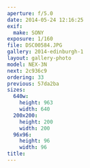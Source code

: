 ```yaml
---
aperture: f/5.0
date: 2014-05-24 12:16:25
exif:
  make: SONY
exposure: 1/160
file: DSC00584.JPG
gallery: 2014-edinburgh-1
layout: gallery-photo
model: NEX-3N
next: 2c936c9
ordering: 33
previous: 57da2ba
sizes:
  640w:
    height: 963
    width: 640
  200x200:
    height: 200
    width: 200
  96x96:
    height: 96
    width: 96
title: 
---
```

